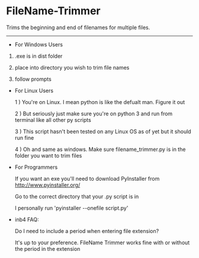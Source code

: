 # FileName-Trimmer
Trims the beginning and end of filenames for multiple files. 
************************************************************
- For Windows Users

1) .exe is in dist folder

2) place into directory you wish to trim file names

3) follow prompts

    
- For Linux Users

  1 ) You're on Linux. I mean python is like the defualt man. Figure it out 
  
  2 ) But seriously just make sure you're on python 3 and run from terminal like all other py scripts
  
  3 ) This script hasn't been tested on any Linux OS as of yet but it should run fine
  
  4 ) Oh and same as windows. Make sure filename_trimmer.py is in the folder you want to trim files
    
 
- For Programmers

  If you want an exe you'll need to download PyInstaller from http://www.pyinstaller.org/
  
  Go to the correct directory that your .py script is in
  
  I personally run 'pyinstaller --onefile script.py' 

- inb4 FAQ:

  Do I need to include a period when entering file extension?
  
    It's up to your preference. FileName Trimmer works fine with or without the period in the extension
